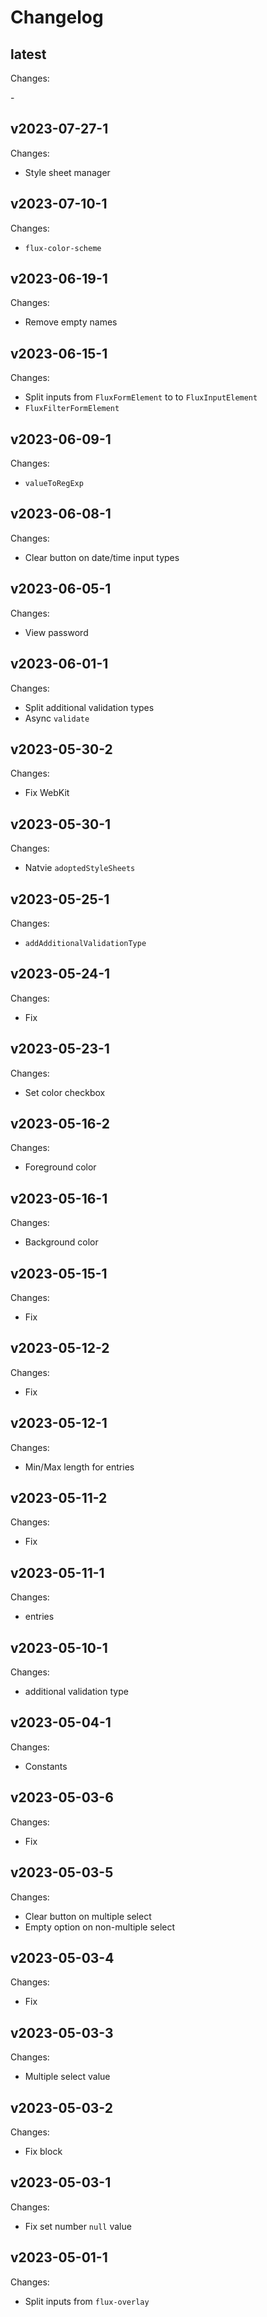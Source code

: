 # Changelog

## latest

Changes:

\-

## v2023-07-27-1

Changes:

- Style sheet manager

## v2023-07-10-1

Changes:

- `flux-color-scheme`

## v2023-06-19-1

Changes:

- Remove empty names

## v2023-06-15-1

Changes:

- Split inputs from `FluxFormElement` to to `FluxInputElement`
- `FluxFilterFormElement`

## v2023-06-09-1

Changes:

- `valueToRegExp`

## v2023-06-08-1

Changes:

- Clear button on date/time input types

## v2023-06-05-1

Changes:

- View password

## v2023-06-01-1

Changes:

- Split additional validation types
- Async `validate`

## v2023-05-30-2

Changes:

- Fix WebKit

## v2023-05-30-1

Changes:

- Natvie `adoptedStyleSheets`

## v2023-05-25-1

Changes:

- `addAdditionalValidationType`

## v2023-05-24-1

Changes:

- Fix

## v2023-05-23-1

Changes:

- Set color checkbox

## v2023-05-16-2

Changes:

- Foreground color

## v2023-05-16-1

Changes:

- Background color

## v2023-05-15-1

Changes:

- Fix

## v2023-05-12-2

Changes:

- Fix

## v2023-05-12-1

Changes:

- Min/Max length for entries

## v2023-05-11-2

Changes:

- Fix

## v2023-05-11-1

Changes:

- entries

## v2023-05-10-1

Changes:

- additional validation type

## v2023-05-04-1

Changes:

- Constants

## v2023-05-03-6

Changes:

- Fix

## v2023-05-03-5

Changes:

- Clear button on multiple select
- Empty option on non-multiple select

## v2023-05-03-4

Changes:

- Fix

## v2023-05-03-3

Changes:

- Multiple select value

## v2023-05-03-2

Changes:

- Fix block

## v2023-05-03-1

Changes:

- Fix set number `null` value

## v2023-05-01-1

Changes:

- Split inputs from `flux-overlay`
